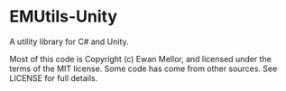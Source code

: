 EMUtils-Unity
=============

A utility library for C# and Unity.


Most of this code is Copyright (c) Ewan Mellor, and licensed under the terms of
the MIT license.  Some code has come from other sources. See LICENSE for full
details.
